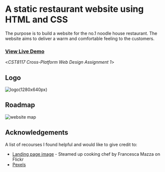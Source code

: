 #  A static restaurant website using HTML and CSS
The purpose is to build a website for the no.1 noodle house restaurant. The website aims to deliver a warm and comfortable feeling to the customers.
<br><h3>[View Live Demo](https://ywu279.github.io/no1-noodle-house)</h3>

<*CST8117 Cross-Platform Web Design Assignment 1*>

## Logo
![logo(1280x640px)](https://user-images.githubusercontent.com/58931129/162600484-8d342fd2-d1f7-460d-afc3-b9a7a2970d85.png)

## Roadmap
![website map](https://user-images.githubusercontent.com/58931129/167337561-ac48eedc-ed82-4575-82b5-eb545eaffb74.png)

## Acknowledgements
A list of recourses I found helpful and would like to give credit to:
- [Landing page image](https://flic.kr/p/FNbp5p) - Steamed up cooking chef by Francesca Mazza on Flickr
- [Pexels](https://www.pexels.com/)



